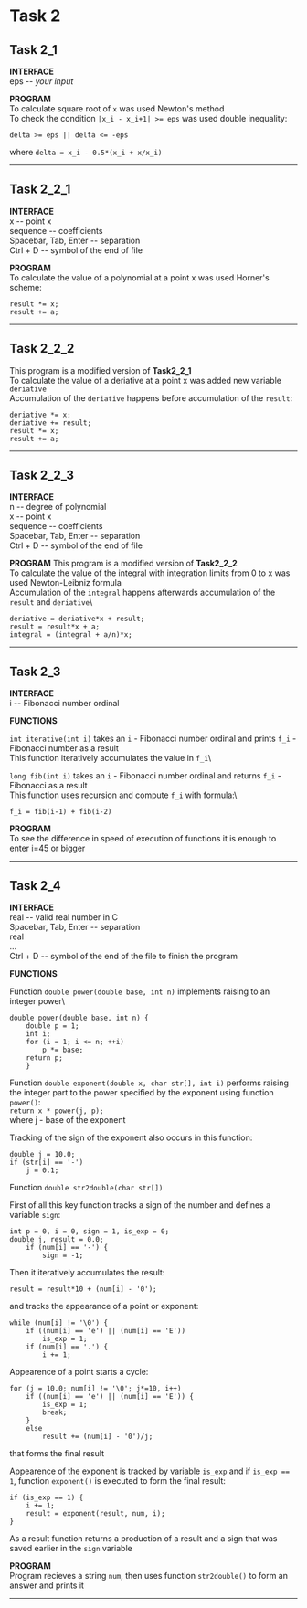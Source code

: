 # Task 2
## Task 2_1

**INTERFACE** \
eps -- *your input*

**PROGRAM** \
To calculate square root of `x` was used Newton's method\
To check the condition `|x_i - x_i+1| >= eps` was used double inequality:
```
delta >= eps || delta <= -eps
```
where ``delta = x_i - 0.5*(x_i + x/x_i)``
***

## Task 2_2_1

**INTERFACE**\
x -- point x  
sequence -- coefficients  
Spacebar, Tab, Enter -- separation  
Ctrl + D -- symbol of the end of file  

**PROGRAM**  
To calculate the value of a polynomial at a point x was used Horner's scheme:
```
result *= x;
result += a;
```
***

## Task 2_2_2

This program is a modified version of **Task2_2_1**\
To calculate the value of a deriative at a point x was added new variable `deriative`  
Accumulation of the `deriative` happens before accumulation of the `result`:
```
deriative *= x;
deriative += result;
result *= x;
result += a;
```   
***

## Task 2_2_3

**INTERFACE**\
n -- degree of polynomial\
x -- point x\
sequence -- coefficients\
Spacebar, Tab, Enter -- separation\
Ctrl + D -- symbol of the end of file  

**PROGRAM**
This program is a modified version of **Task2_2_2**\
To calculate the value of the integral with integration limits from 0 to x was used Newton-Leibniz formula\
Accumulation of the `integral` happens afterwards accumulation of the `result` and `deriative`\

```
deriative = deriative*x + result;
result = result*x + a;
integral = (integral + a/n)*x;
```
***

## Task 2_3

**INTERFACE**\
i -- Fibonacci number ordinal  

**FUNCTIONS**

`int iterative(int i)` takes an `i` - Fibonacci number ordinal and prints `f_i` - Fibonacci number as a result\
This function iteratively accumulates the value in `f_i`\

`long fib(int i)` takes an `i` - Fibonacci number ordinal and returns `f_i` - Fibonacci as a result\
This function uses recursion and compute `f_i` with formula:\

`f_i = fib(i-1) + fib(i-2)`

**PROGRAM**\
To see the difference in speed of execution of functions it is enough to enter i=45 or bigger
***

## Task 2_4

**INTERFACE**\
real -- valid real number in C\
Spacebar, Tab, Enter -- separation\
real\
...\
Ctrl + D -- symbol of the end of the file to finish the program   

**FUNCTIONS**  

Function `double power(double base, int n)` implements raising to an integer power\

```
double power(double base, int n) {
	double p = 1;
    int i;
    for (i = 1; i <= n; ++i)
    	p *= base;
    return p;
    }
```
Function `double exponent(double x, char str[], int i)` performs raising the integer  part to the power specified by the exponent using function `power()`:  
`return x * power(j, p);`  
where j - base of the exponent  

Tracking of the sign of the exponent also occurs in this function:  
```
double j = 10.0;
if (str[i] == '-')
	j = 0.1;
```
Function `double str2double(char str[])`

First of all this key function tracks a sign of the number and defines a variable `sign`:
```
int p = 0, i = 0, sign = 1, is_exp = 0;
double j, result = 0.0;
	if (num[i] == '-') {
    	sign = -1;
```
Then it iteratively accumulates the result:  
```
result = result*10 + (num[i] - '0');
```

and tracks the appearance of a point or exponent:  
```
while (num[i] != '\0') {
	if ((num[i] == 'e') || (num[i] == 'E'))
    	is_exp = 1;
    if (num[i] == '.') {
   		i += 1; 
```
Appearence of a point starts a cycle:  
```
for (j = 10.0; num[i] != '\0'; j*=10, i++)
	if ((num[i] == 'e') || (num[i] == 'E')) {
    	is_exp = 1;
        break;
    }
    else
    	result += (num[i] - '0')/j;
```
that forms the final result  

Appearence of the exponent is tracked by variable `is_exp` and if `is_exp == 1`, function `exponent()` is executed to form the final result:  
```
if (is_exp == 1) {
	i += 1;
  	result = exponent(result, num, i);
}
```
As a result function returns a production of a result and a sign that was saved earlier in the `sign` variable

**PROGRAM**  
Program recieves a string `num`, then uses function `str2double()` to form an answer and prints it
*** 
